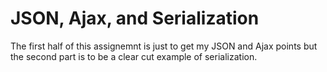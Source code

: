 # JSON, Ajax, and Serialization
The first half of this assignemnt is just to get my JSON and Ajax points but the second part is to be a clear cut example of serialization.